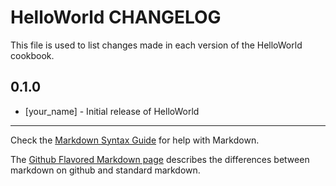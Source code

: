 HelloWorld CHANGELOG
====================

This file is used to list changes made in each version of the HelloWorld cookbook.

0.1.0
-----
- [your_name] - Initial release of HelloWorld

- - -
Check the [Markdown Syntax Guide](http://daringfireball.net/projects/markdown/syntax) for help with Markdown.

The [Github Flavored Markdown page](http://github.github.com/github-flavored-markdown/) describes the differences between markdown on github and standard markdown.
